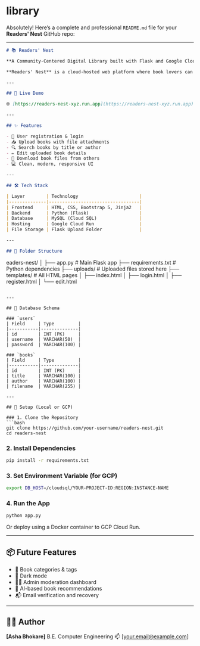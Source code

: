 # library
Absolutely! Here’s a complete and professional `README.md` file for your **Readers' Nest** GitHub repo:

---

```markdown
# 📚 Readers' Nest

**A Community-Centered Digital Library built with Flask and Google Cloud**

**Readers' Nest** is a cloud-hosted web platform where book lovers can upload, share, search, and download books. It's built as an open and collaborative reading space for everyone — whether you're a casual reader or an active contributor.

---

## 🔗 Live Demo

🌐 [https://readers-nest-xyz.run.app](https://readers-nest-xyz.run.app)  

---

## ✨ Features

- 🔐 User registration & login
- 📥 Upload books with file attachments
- 🔍 Search books by title or author
- ✏️ Edit uploaded book details
- 📄 Download book files from others
- 💻 Clean, modern, responsive UI

---

## 🛠️ Tech Stack

| Layer        | Technology                       |
|--------------|----------------------------------|
| Frontend     | HTML, CSS, Bootstrap 5, Jinja2   |
| Backend      | Python (Flask)                   |
| Database     | MySQL (Cloud SQL)                |
| Hosting      | Google Cloud Run                 |
| File Storage | Flask Upload Folder              |

---

## 📁 Folder Structure

```

eaders-nest/
│
├── app.py # Main Flask app
├── requirements.txt # Python dependencies
├── uploads/ # Uploaded files stored here
├── templates/ # All HTML pages
│ ├── index.html
│ ├── login.html
│ ├── register.html
│ └── edit.html

````

---

## 🧠 Database Schema

### `users`
| Field     | Type         |
|-----------|--------------|
| id        | INT (PK)     |
| username  | VARCHAR(50)  |
| password  | VARCHAR(100) |

### `books`
| Field     | Type         |
|-----------|--------------|
| id        | INT (PK)     |
| title     | VARCHAR(100) |
| author    | VARCHAR(100) |
| filename  | VARCHAR(255) |

---

## 🚀 Setup (Local or GCP)

### 1. Clone the Repository
```bash
git clone https://github.com/your-username/readers-nest.git
cd readers-nest
````

### 2. Install Dependencies

```bash
pip install -r requirements.txt
```

### 3. Set Environment Variable (for GCP)

```bash
export DB_HOST=/cloudsql/YOUR-PROJECT-ID:REGION:INSTANCE-NAME
```

### 4. Run the App

```bash
python app.py
```

Or deploy using a Docker container to GCP Cloud Run.

---

## 📦 Future Features

* 🔖 Book categories & tags
* 🌙 Dark mode
* 🧑‍💼 Admin moderation dashboard
* 🧠 AI-based book recommendations
* 📬 Email verification and recovery

---

## 👩‍💻 Author

**\[Asha Bhokare]**
B.E. Computer Engineering
📫 \[[your.email@example.com](mailto:your.email@example.com)]


